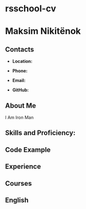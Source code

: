 # **rsschool-cv**

# **Maksim Nikitёnok**



## **Contacts**

 * **Location:** 

 * **Phone:** 

 * **Email:** 

 * **GitHub:** 

 ## **About Me**


 I Am Iron Man

 ## **Skills and Proficiency:**


 ## **Code Example**




## **Experience**


## **Courses**



## **English**

